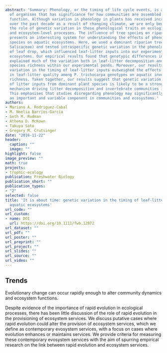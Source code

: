 ```yaml
---
abstract: 'Summary: Phenology, or the timing of life cycle events, is a key trait
  of organisms that has significance for how communities are assembled and ecosystems
  function. Although variation in phenology in plants has received increased attention
  over the past decade as a result of changing climate, we are only beginning to understand
  the role of genetic variation in these phenological traits on ecological interactions
  and ecosystem-level processes. The influence of tree species on riparian environments
  presents an interesting system for understanding the effects of phenology in terrestrial
  species on aquatic ecosystems. Here, we used a dominant riparian tree (Populus trichocarpa:
  Salicaceae) and tested intraspecific genetic variation in the phenological timing
  of leaf drop, which influenced leaf-litter inputs into our experimental aquatic
  ecosystems. Our empirical results found that genotypic differences in P. trichocarpa
  explained much of the variation both in leaf-litter decomposition and aquatic invertebrate
  species richness within our experimental ponds. Moreover, our results showed that
  variation in the timing of leaf-litter inputs outweighed the effects of variation
  in leaf-litter quality among P. trichocarpa genotypes on aquatic invertebrate species
  richness. Taken together, our results suggest that genetic variation in the timing
  of litter inputs from dominant plant species is likely to be a strong underlying
  mechanism driving litter decomposition and invertebrate communities in aquatic ecosystems.
  This emphasises that studies disregarding phenology may significantly underestimate
  an important and variable component in communities and ecosystems.'
authors:
- Mariano A. Rodriguez‐Cabal
- M. Noelia Barrios‐Garcia
- Seth M. Rudman
- Athena D. McKown
- Takuya Sato
- Gregory M. Crutsinger
date: "2016-11-22"
header:
  caption: ""
  image: ""
highlight: false
image_preview: ""
math: true
projects:
- trophic-ecology
publication: Freshwater Biology
publication_short: ""
publication_types:
- "2"
selected: false
title: 'It is about time: genetic variation in the timing of leaf‐litter inputs influences
  aquatic ecosystems'
url_code: ""
url_custom:
- name: DOI
  url: https://doi.org/10.1111/fwb.12872
url_dataset: ""
url_pdf: ""
url_poster: ""
url_preprint: ""
url_project: ""
url_slides: ""
url_source: ""
url_video: ""
---
```


## Trends

Evolutionary change can occur rapidly enough to alter community dynamics and ecosystem functions.

Despite evidence of the importance of rapid evolution in ecological processes, there has been little discussion of the role of rapid evolution in the provisioning of ecosystem services.
We discuss putative cases where rapid evolution could alter the provision of ecosystem services, which we define as contemporary evosystem services, with a focus on cases where evolution enhances or maintains services.
We provide criteria for measuring these contemporary evosystem services with the aim of spurring empirical research on the link between rapid evolution and ecosystem services.
